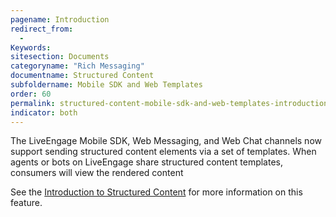```yaml
---
pagename: Introduction
redirect_from:
  -
Keywords:
sitesection: Documents
categoryname: "Rich Messaging"
documentname: Structured Content
subfoldername: Mobile SDK and Web Templates
order: 60
permalink: structured-content-mobile-sdk-and-web-templates-introduction.html
indicator: both
---
```


The LiveEngage Mobile SDK, Web Messaging, and Web Chat channels now support sending structured content elements via a set of templates. When agents or bots on LiveEngage share structured content templates, consumers will view the rendered content

See the [Introduction to Structured Content](structured-content-introduction-to-structured-content.html) for more information on this feature.
